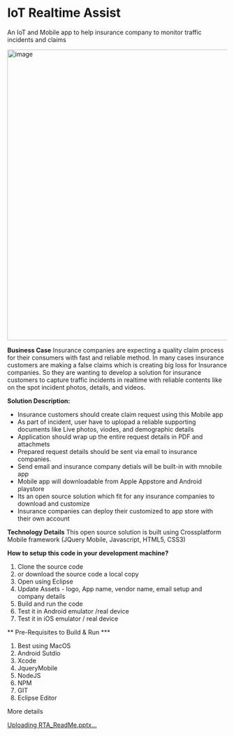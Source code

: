 # IoT Realtime Assist
An IoT and Mobile app to help insurance company to monitor traffic incidents and claims

<img width="665" alt="image" src="https://github.com/user-attachments/assets/89b0f381-434e-4596-ac81-e0809fe14ead">


**Business Case**
Insurance companies are expecting a quality claim process for their consumers with fast and reliable method. 
In many cases insurance customers are making a false claims which is creating big loss for Insurance companies.
So they are wanting to develop a solution for insurance customers to capture traffic incidents in realtime with reliable contents like on the spot incident photos, details, and videos.

**Solution Description:**
* Insurance customers should create claim request using this Mobile app
* As part of incident, user have to uplopad a reliable supporting documents like Live photos, viodes, and demographic details
* Application should wrap up the entire request details in PDF and attachmets
* Prepared request details should be sent via email to insurance companies.
* Send email and insurance company detials will be built-in with mnobile app
* Mobile app will downloadable from Apple Appstore and Android playstore
* Its an open source solution which fit for any insurance companies to download and customize
* Insurance companies can deploy their customized to app store with their own account


**Technology Details**
This open source solution is built using Crossplatform Mobile framework (JQuery Mobile, Javascript, HTML5, CSS3)

**How to setup this code in your development machine?**
1. Clone the source code
2. or download the source code a local copy
3. Open using Eclipse
4. Update Assets - logo, App name, vendor name, email setup and company details
5. Build and run the code
6. Test it in Android emulator /real device
7. Test it in iOS emulator / real device
   
** Pre-Requisites to Build & Run ***
1. Best using MacOS
2. Android Sutdio
3. Xcode
4. JqueryMobile
5. NodeJS
6. NPM
7. GIT
8. Eclipse Editor

More details

[Uploading RTA_ReadMe.pptx…]()

   
